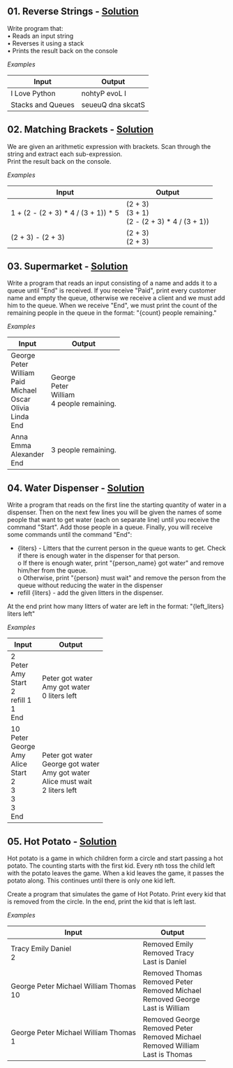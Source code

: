 ## **01. Reverse Strings -** [Solution](https://github.com/elenaborisova/Python-Advanced/blob/main/01.%20Lists%20as%20Stacks%20and%20Queues%20-%20Lab/01_reverse_string.py)
Write program that:  
•	Reads an input string  
•	Reverses it using a stack  
•	Prints the result back on the console  

*Examples*

|       Input       |      Output       |
|-------------------|-------------------|
|I Love Python      |nohtyP evoL I      |
|Stacks and Queues  |seueuQ dna skcatS  |


## **02. Matching Brackets -** [Solution](https://github.com/elenaborisova/Python-Advanced/blob/main/01.%20Lists%20as%20Stacks%20and%20Queues%20-%20Lab/02_matching_brackets.py)
We are given an arithmetic expression with brackets. Scan through the string and extract each sub-expression.  
Print the result back on the console.  

*Examples*

|                Input                |                      Output                        |
|-------------------------------------|----------------------------------------------------|
|1 + (2 - (2 + 3) * 4 / (3 + 1)) * 5  |(2 + 3)<br>(3 + 1)<br>(2 - (2 + 3) * 4 / (3 + 1))   |
|(2 + 3) - (2 + 3)                    |(2 + 3)<br>(2 + 3)                                  |



## **03. Supermarket -** [Solution](https://github.com/elenaborisova/Python-Advanced/blob/main/01.%20Lists%20as%20Stacks%20and%20Queues%20-%20Lab/03_supermarket.py)
Write a program that reads an input consisting of a name and adds it to a queue until "End" is received. If you receive "Paid", print every customer name and empty the queue, otherwise we receive a client and we must add him to the queue. When we receive "End", we must print the count of the remaining people in the queue in the format: "{count} people remaining."

*Examples*

|   Input   |         Output             |
|-----------|----------------------------|
|George<br>Peter<br>William<br>Paid<br>Michael<br>Oscar<br>Olivia<br>Linda<br>End |George<br>Peter<br>William<br>4 people remaining.  |
|Anna<br>Emma<br>Alexander<br>End                                                 |3 people remaining.                                |


## **04. Water Dispenser -** [Solution](https://github.com/elenaborisova/Python-Advanced/blob/main/01.%20Lists%20as%20Stacks%20and%20Queues%20-%20Lab/04_water_dispenser.py)
Write a program that reads on the first line the starting quantity of water in a dispenser. Then on the next few lines you will be given the names of some people that want to get water (each on separate line) until you receive the command "Start". Add those people in a queue. Finally, you will receive some commands until the command "End":  
-	{liters} - Litters that the current person in the queue wants to get. Check if there is enough water in the dispenser for that person.  
  o	If there is enough water, print "{person_name} got water" and remove him/her from the queue.  
  o	Otherwise, print "{person} must wait" and remove the person from the queue without reducing the water in the dispenser  
-	refill {liters} - add the given litters in the dispenser.  

At the end print how many litters of water are left in the format: "{left_liters} liters left"  

*Examples*

|   Input   |         Output             |
|-----------|----------------------------|
|2<br>Peter<br>Amy<br>Start<br>2<br>refill 1<br>1<br>End                           |Peter got water<br>Amy got water<br>0 liters left                                         |
|10<br>Peter<br>George<br>Amy<br>Alice<br>Start<br>2<br>3<br>3<br>3<br>End         |Peter got water<br>George got water<br>Amy got water<br>Alice must wait<br>2 liters left  |


## **05. Hot Potato -** [Solution](https://github.com/elenaborisova/Python-Advanced/blob/main/01.%20Lists%20as%20Stacks%20and%20Queues%20-%20Lab/05_hot_potato.py)
Hot potato is a game in which children form a circle and start passing a hot potato. The counting starts with the first kid. Every nth toss the child left with the potato leaves the game. When a kid leaves the game, it passes the potato along. This continues until there is only one kid left.  

Create a program that simulates the game of Hot Potato. Print every kid that is removed from the circle. In the end, print the kid that is left last.  

*Examples*

|                 Input               |             Output            |
|-------------------------------------|-------------------------------|
|Tracy Emily Daniel<br>2                    |Removed Emily<br>Removed Tracy<br>Last is Daniel                                         |
|George Peter Michael William Thomas<br>10  |Removed Thomas<br>Removed Peter<br>Removed Michael<br>Removed George<br>Last is William  |
|George Peter Michael William Thomas<br>1   |Removed George<br>Removed Peter<br>Removed Michael<br>Removed William<br>Last is Thomas  |
